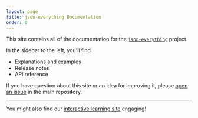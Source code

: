 ```yaml
---
layout: page
title: json-everything Documentation
order: 0
---
```


This site contains all of the documentation for the [`json-everything`](https://github.com/gregsdennis/json-everything) project.

In the sidebar to the left, you'll find

- Explanations and examples
- Release notes
- API reference

If you have question about this site or an idea for improving it, please [open an issue](https://github.com/gregsdennis/json-everything/issues/new?assignees=&labels=documentation&projects=&template=Documentation.yml) in the main repository.

---

You might also find our [interactive learning site](https://learn.json-everything.com/) engaging!
